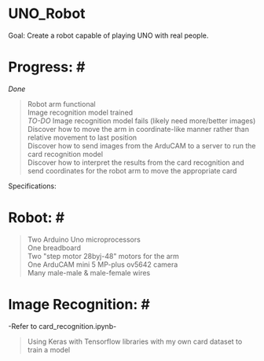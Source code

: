 # UNO_Robot
Goal: Create a robot capable of playing UNO with real people.</br>

# Progress: #</br>
*Done*
> Robot arm functional</br>
> Image recognition model trained</br>
*TO-DO*
> Image recognition model fails (likely need more/better images)</br>
> Discover how to move the arm in coordinate-like manner rather than relative movement to last position</br>
> Discover how to send images from the ArduCAM to a server to run the card recognition model</br>
> Discover how to interpret the results from the card recognition and send coordinates for the robot arm to move the appropriate card</br>

Specifications:</br>
# Robot: #</br>
> Two Arduino Uno microprocessors</br>
> One breadboard</br>
> Two "step motor 28byj-48" motors for the arm</br>
> One ArduCAM mini 5 MP-plus ov5642 camera</br>
> Many male-male & male-female wires</br>

# Image Recognition: #</br>
-Refer to card_recognition.ipynb-</br>
> Using Keras with Tensorflow libraries with my own card dataset to train a model</br>

